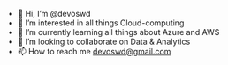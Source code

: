 - 👋 Hi, I’m @devoswd
- 👀 I’m interested in all things Cloud-computing
- 🌱 I’m currently learning all things about Azure and AWS
- 💞️ I’m looking to collaborate on Data & Analytics
- 📫 How to reach me devoswd@gmail.com

<!---
devoswd/devoswd is a ✨ special ✨ repository because its `README.md` (this file) appears on your GitHub profile.
You can click the Preview link to take a look at your changes.
--->
